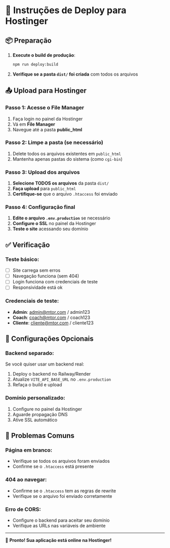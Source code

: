 # 🚀 Instruções de Deploy para Hostinger

## 📦 Preparação

1. **Execute o build de produção**:
   ```bash
   npm run deploy:build
   ```

2. **Verifique se a pasta `dist/` foi criada** com todos os arquivos

## 📤 Upload para Hostinger

### Passo 1: Acesse o File Manager
1. Faça login no painel da Hostinger
2. Vá em **File Manager**
3. Navegue até a pasta **public_html**

### Passo 2: Limpe a pasta (se necessário)
1. Delete todos os arquivos existentes em `public_html`
2. Mantenha apenas pastas do sistema (como `cgi-bin`)

### Passo 3: Upload dos arquivos
1. **Selecione TODOS os arquivos** da pasta `dist/`
2. **Faça upload** para `public_html`
3. **Certifique-se** que o arquivo `.htaccess` foi enviado

### Passo 4: Configuração final
1. **Edite o arquivo `.env.production`** se necessário
2. **Configure o SSL** no painel da Hostinger
3. **Teste o site** acessando seu domínio

## ✅ Verificação

### Teste básico:
- [ ] Site carrega sem erros
- [ ] Navegação funciona (sem 404)
- [ ] Login funciona com credenciais de teste
- [ ] Responsividade está ok

### Credenciais de teste:
- **Admin**: admin@mtor.com / admin123
- **Coach**: coach@mtor.com / coach123  
- **Cliente**: cliente@mtor.com / cliente123

## 🔧 Configurações Opcionais

### Backend separado:
Se você quiser usar um backend real:
1. Deploy o backend no Railway/Render
2. Atualize `VITE_API_BASE_URL` no `.env.production`
3. Refaça o build e upload

### Domínio personalizado:
1. Configure no painel da Hostinger
2. Aguarde propagação DNS
3. Ative SSL automático

## 🚨 Problemas Comuns

### Página em branco:
- Verifique se todos os arquivos foram enviados
- Confirme se o `.htaccess` está presente

### 404 ao navegar:
- Confirme se o `.htaccess` tem as regras de rewrite
- Verifique se o arquivo foi enviado corretamente

### Erro de CORS:
- Configure o backend para aceitar seu domínio
- Verifique as URLs nas variáveis de ambiente

---

🎉 **Pronto! Sua aplicação está online na Hostinger!**